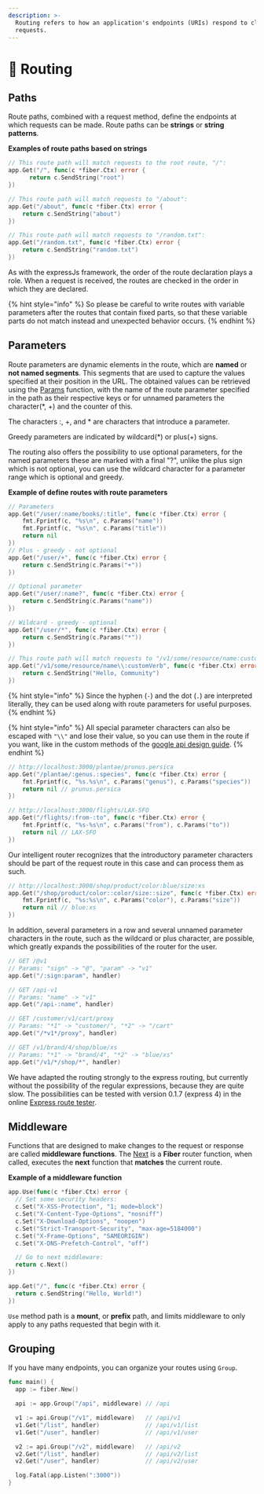 ```yaml
---
description: >-
  Routing refers to how an application's endpoints (URIs) respond to client
  requests.
---
```


# 🔌 Routing

## Paths

Route paths, combined with a request method, define the endpoints at which requests can be made. Route paths can be **strings** or **string patterns**.

**Examples of route paths based on strings**

```go
// This route path will match requests to the root route, "/":
app.Get("/", func(c *fiber.Ctx) error {
      return c.SendString("root")
})

// This route path will match requests to "/about":
app.Get("/about", func(c *fiber.Ctx) error {
    return c.SendString("about")
})

// This route path will match requests to "/random.txt":
app.Get("/random.txt", func(c *fiber.Ctx) error {
    return c.SendString("random.txt")
})
```

As with the expressJs framework, the order of the route declaration plays a role.
When a request is received, the routes are checked in the order in which they are declared.

{% hint style="info" %}
So please be careful to write routes with variable parameters after the routes that contain fixed parts, so that these variable parts do not match instead and unexpected behavior occurs.
{% endhint %}

## Parameters

Route parameters are dynamic elements in the route, which are **named** or **not named segments**. This segments that are used to capture the values specified at their position in the URL. The obtained values can be retrieved using the [Params](https://fiber.wiki/context#params) function, with the name of the route parameter specified in the path as their respective keys or for unnamed parameters the character\(\*, +\) and the counter of this.

The characters :, +, and \* are characters that introduce a parameter.

Greedy parameters are indicated by wildcard\(\*\) or plus\(+\) signs.

The routing also offers the possibility to use optional parameters, for the named parameters these are marked with a final "?", unlike the plus sign which is not optional, you can use the wildcard character for a parameter range which is optional and greedy.

**Example of define routes with route parameters**

```go
// Parameters
app.Get("/user/:name/books/:title", func(c *fiber.Ctx) error {
    fmt.Fprintf(c, "%s\n", c.Params("name"))
    fmt.Fprintf(c, "%s\n", c.Params("title"))
    return nil
})
// Plus - greedy - not optional
app.Get("/user/+", func(c *fiber.Ctx) error {
    return c.SendString(c.Params("+"))
})

// Optional parameter
app.Get("/user/:name?", func(c *fiber.Ctx) error {
    return c.SendString(c.Params("name"))
})

// Wildcard - greedy - optional
app.Get("/user/*", func(c *fiber.Ctx) error {
    return c.SendString(c.Params("*"))
})

// This route path will match requests to "/v1/some/resource/name:customVerb", since the parameter character is escaped
app.Get("/v1/some/resource/name\\:customVerb", func(c *fiber.Ctx) error {
    return c.SendString("Hello, Community")
})
```

{% hint style="info" %}
Since the hyphen \(`-`\) and the dot \(`.`\) are interpreted literally, they can be used along with route parameters for useful purposes.
{% endhint %}

{% hint style="info" %}
All special parameter characters can also be escaped with `"\\"` and lose their value, so you can use them in the route if you want, like in the custom methods of the [google api design guide](https://cloud.google.com/apis/design/custom_methods).
{% endhint %}

```go
// http://localhost:3000/plantae/prunus.persica
app.Get("/plantae/:genus.:species", func(c *fiber.Ctx) error {
    fmt.Fprintf(c, "%s.%s\n", c.Params("genus"), c.Params("species"))
    return nil // prunus.persica
})
```

```go
// http://localhost:3000/flights/LAX-SFO
app.Get("/flights/:from-:to", func(c *fiber.Ctx) error {
    fmt.Fprintf(c, "%s-%s\n", c.Params("from"), c.Params("to"))
    return nil // LAX-SFO
})
```

Our intelligent router recognizes that the introductory parameter characters should be part of the request route in this case and can process them as such.

```go
// http://localhost:3000/shop/product/color:blue/size:xs
app.Get("/shop/product/color::color/size::size", func(c *fiber.Ctx) error {
    fmt.Fprintf(c, "%s:%s\n", c.Params("color"), c.Params("size"))
    return nil // blue:xs
})
```

In addition, several parameters in a row and several unnamed parameter characters in the route, such as the wildcard or plus character, are possible, which greatly expands the possibilities of the router for the user.

```go
// GET /@v1
// Params: "sign" -> "@", "param" -> "v1"
app.Get("/:sign:param", handler)

// GET /api-v1
// Params: "name" -> "v1" 
app.Get("/api-:name", handler)

// GET /customer/v1/cart/proxy
// Params: "*1" -> "customer/", "*2" -> "/cart"
app.Get("/*v1*/proxy", handler)

// GET /v1/brand/4/shop/blue/xs
// Params: "*1" -> "brand/4", "*2" -> "blue/xs"
app.Get("/v1/*/shop/*", handler)
```

We have adapted the routing strongly to the express routing, but currently without the possibility of the regular expressions, because they are quite slow. The possibilities can be tested with version 0.1.7 \(express 4\) in the online [Express route tester](http://forbeslindesay.github.io/express-route-tester/).

## Middleware

Functions that are designed to make changes to the request or response are called **middleware functions**. The [Next](https://github.com/gofiber/docs/tree/34729974f7d6c1d8363076e7e88cd71edc34a2ac/context/README.md#next) is a **Fiber** router function, when called, executes the **next** function that **matches** the current route.

**Example of a middleware function**

```go
app.Use(func(c *fiber.Ctx) error {
  // Set some security headers:
  c.Set("X-XSS-Protection", "1; mode=block")
  c.Set("X-Content-Type-Options", "nosniff")
  c.Set("X-Download-Options", "noopen")
  c.Set("Strict-Transport-Security", "max-age=5184000")
  c.Set("X-Frame-Options", "SAMEORIGIN")
  c.Set("X-DNS-Prefetch-Control", "off")

  // Go to next middleware:
  return c.Next()
})

app.Get("/", func(c *fiber.Ctx) error {
  return c.SendString("Hello, World!")
})
```

`Use` method path is a **mount**, or **prefix** path, and limits middleware to only apply to any paths requested that begin with it.

## Grouping

If you have many endpoints, you can organize your routes using `Group`.

```go
func main() {
  app := fiber.New()

  api := app.Group("/api", middleware) // /api

  v1 := api.Group("/v1", middleware)   // /api/v1
  v1.Get("/list", handler)             // /api/v1/list
  v1.Get("/user", handler)             // /api/v1/user

  v2 := api.Group("/v2", middleware)   // /api/v2
  v2.Get("/list", handler)             // /api/v2/list
  v2.Get("/user", handler)             // /api/v2/user

  log.Fatal(app.Listen(":3000"))
}
```

